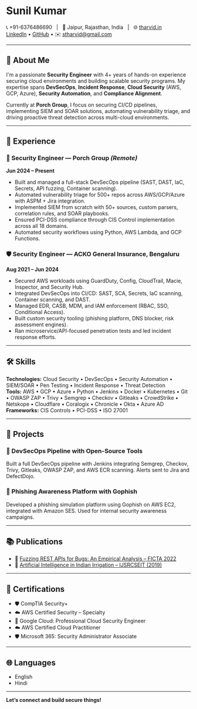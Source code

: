 # Sunil Kumar

📞 +91-6376486690 &nbsp;&nbsp;|&nbsp;&nbsp; 📍 Jaipur, Rajasthan, India &nbsp;&nbsp;|&nbsp;&nbsp; 🌐 [tharvid.in](https://tharvid.in)  
[LinkedIn](https://www.linkedin.com/in/tharvid/) • [GitHub](https://github.com/TharVid) • ✉️ stharvid@gmail.com  

---

## 👋 About Me

I'm a passionate **Security Engineer** with 4+ years of hands-on experience securing cloud environments and building scalable security programs. My expertise spans **DevSecOps**, **Incident Response**, **Cloud Security** (AWS, GCP, Azure), **Security Automation**, and **Compliance Alignment**.  

Currently at **Porch Group**, I focus on securing CI/CD pipelines, implementing SIEM and SOAR solutions, automating vulnerability triage, and driving proactive threat detection across multi-cloud environments.  

---

## 💼 Experience

### 🔐 Security Engineer — Porch Group _(Remote)_
**Jun 2024 – Present**

- Built and managed a full-stack DevSecOps pipeline (SAST, DAST, IaC, Secrets, API fuzzing, Container scanning).
- Automated vulnerability triage for 500+ repos across AWS/GCP/Azure with ASPM + Jira integration.
- Implemented SIEM from scratch with 50+ sources, custom parsers, correlation rules, and SOAR playbooks.
- Ensured PCI-DSS compliance through CIS Control implementation across all 18 domains.
- Automated security workflows using Python, AWS Lambda, and GCP Functions.

### 🛡️ Security Engineer — ACKO General Insurance, Bengaluru  
**Aug 2021 – Jun 2024**

- Secured AWS workloads using GuardDuty, Config, CloudTrail, Macie, Inspector, and Security Hub.
- Integrated DevSecOps into CI/CD: SAST, SCA, Secrets, IaC scanning, Container scanning, and DAST.
- Managed EDR, CASB, MDM, and IAM enforcement (RBAC, SSO, Conditional Access).
- Built custom security tooling (phishing platform, DNS blocker, risk assessment engines).
- Ran microservice/API-focused penetration tests and led incident response efforts.

---

## 🛠️ Skills

**Technologies:** Cloud Security • DevSecOps • Security Automation • SIEM/SOAR • Pen Testing • Incident Response • Threat Detection  
**Tools:** AWS • GCP • Azure • Python • Jenkins • Docker • Kubernetes • Git • OWASP ZAP • Trivy • Semgrep • Checkov • Gitleaks • CrowdStrike • Netskope • Cloudflare • Coralogix • Chronicle • Okta • Azure AD  
**Frameworks:** CIS Controls • PCI-DSS • ISO 27001

---

## 🚀 Projects

### 🔐 DevSecOps Pipeline with Open-Source Tools  
Built a full DevSecOps pipeline with Jenkins integrating Semgrep, Checkov, Trivy, Gitleaks, OWASP ZAP, and AWS ECR scanning. Alerts sent to Jira and DefectDojo.

### 🎣 Phishing Awareness Platform with Gophish  
Developed a phishing simulation platform using Gophish on AWS EC2, integrated with Amazon SES. Used for internal security awareness campaigns.

---

## 📚 Publications

- 📄 [Fuzzing REST APIs for Bugs: An Empirical Analysis – FICTA 2022](https://link.springer.com/chapter/10.1007/978-981-19-7513-4_28)  
- 📄 [Artificial Intelligence in Indian Irrigation – IJSRCSEIT (2019)](https://ijsrcseit.com/CSEIT195536)

---

## 📜 Certifications

- 🛡️ CompTIA Security+  
- ☁️ AWS Certified Security – Specialty  
- 🔐 Google Cloud: Professional Cloud Security Engineer  
- ☁️ AWS Certified Cloud Practitioner  
- 🛡️ Microsoft 365: Security Administrator Associate  

---

## 🌐 Languages

- English  
- Hindi

---

**Let’s connect and build secure things!**
